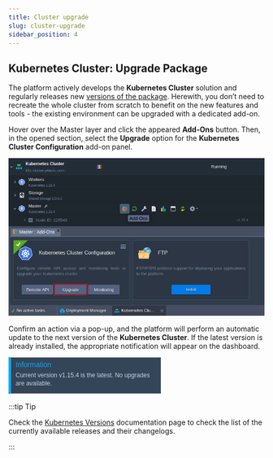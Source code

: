 ```yaml
---
title: Cluster upgrade
slug: cluster-upgrade
sidebar_position: 4
---
```


## Kubernetes Cluster: Upgrade Package

The platform actively develops the **Kubernetes Cluster** solution and regularly releases new [versions of the package](/docs/Kubernetes%20Hosting/Kubernetes%20Cluster/Cluster%20Versions). Herewith, you don’t need to recreate the whole cluster from scratch to benefit on the new features and tools - the existing environment can be upgraded with a dedicated add-on.

Hover over the Master layer and click the appeared **Add-Ons** button. Then, in the opened section, select the **Upgrade** option for the **Kubernetes Cluster Configuration** add-on panel.

<div style={{
    display:'flex',
    justifyContent: 'center',
    margin: '0 0 1rem 0'
}}>

![Locale Dropdown](./img/ClusterUpgrade/01--kubernetes-cluster-upgrade-add-on.png)

</div>

Confirm an action via a pop-up, and the platform will perform an automatic update to the next version of the **Kubernetes Cluster**. If the latest version is already installed, the appropriate notification will appear on the dashboard.

<div style={{
    display:'flex',
    justifyContent: 'center',
    margin: '0 0 1rem 0'
}}>

![Locale Dropdown](./img/ClusterUpgrade/02-kubernetes-cluster-latest-version-update.png)

</div>

:::tip Tip

Check the [Kubernetes Versions](/docs/Kubernetes%20Hosting/Kubernetes%20Cluster/Cluster%20Versions) documentation page to check the list of the currently available releases and their changelogs.

:::
